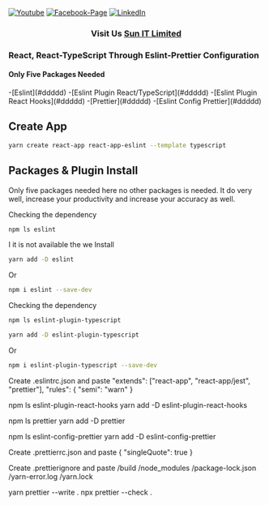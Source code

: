 [![Youtube][youtube-shield]][youtube-url]
[![Facebook-Page][facebook-shield]][facebook-url]
[![LinkedIn][linkedin-shield]][linkedin-url]

<h3 align="center">
   Visit Us <a href="http://www.sunitlimitrd.com">Sun IT Limited</a>
</h3>

### React, React-TypeScript Through Eslint-Prettier Configuration

<h4>Only Five Packages Needed</h4>
-[Eslint](#ddddd)
-[Eslint Plugin React/TypeScript](#ddddd)
-[Eslint Plugin React Hooks](#ddddd)
-[Prettier](#ddddd)
-[Eslint Config Prettier](#ddddd)

## Create App

```sh
yarn create react-app react-app-eslint --template typescript
```

## Packages & Plugin Install

Only five packages needed here no other packages is needed. It do very well, increase your productivity and increase your accuracy as well.

Checking the dependency

```sh
npm ls eslint
```

I it is not available the we Install

```sh
yarn add -D eslint
```

Or

```sh
npm i eslint --save-dev
```

Checking the dependency

```sh
npm ls eslint-plugin-typescript
```

```sh
yarn add -D eslint-plugin-typescript
```

Or

```sh
npm i eslint-plugin-typescript --save-dev
```

Create .eslintrc.json and paste
"extends": ["react-app", "react-app/jest", "prettier"],
"rules": {
"semi": "warn"
}

npm ls eslint-plugin-react-hooks
yarn add -D eslint-plugin-react-hooks

npm ls prettier
yarn add -D prettier

npm ls eslint-config-prettier
yarn add -D eslint-config-prettier

Create .prettierrc.json and paste
{
"singleQuote": true
}

Create .prettierignore and paste
/build
/node_modules
/package-lock.json
/yarn-error.log
/yarn.lock

yarn prettier --write .
npx prettier --check .

[youtube-shield]: https://img.shields.io/badge/-Youtube-black.svg?style=flat-square&logo=youtube&color=blue&logoColor=red
[youtube-url]: https://www.youtube.com/watch?v=9i424dXt2Pk
[facebook-shield]: https://img.shields.io/badge/-Facebook-black.svg?style=flat-square&logo=facebook&color=pink&logoColor=blue
[facebook-url]: https://www.facebook.com/SunItLimited/
[linkedin-shield]: https://img.shields.io/badge/-LinkedIn-black.svg?style=flat-square&logo=linkedin&colorB=red
[linkedin-url]: https://www.linkedin.com/company/gosunitlimited
